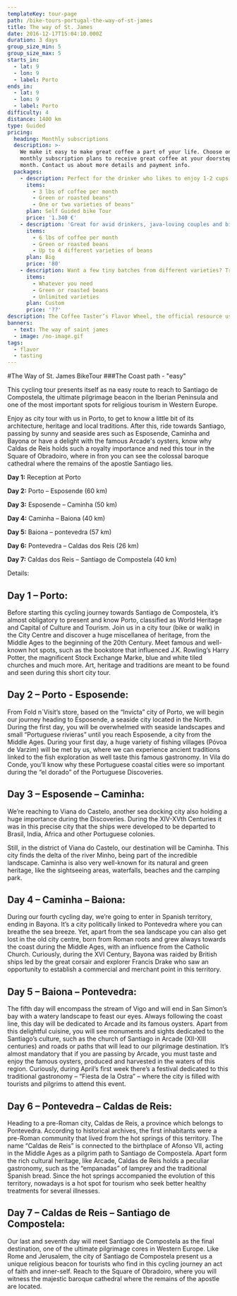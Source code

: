 ```yaml
---
templateKey: tour-page
path: /bike-tours-portugal-the-way-of-st-james
title: The way of St. James
date: 2016-12-17T15:04:10.000Z
duration: 3 days
group_size_min: 5
group_size_max: 5
starts_in:
  - lat: 9
  - lon: 9
  - label: Porto
ends_in:
  - lat: 9
  - lon: 9
  - label: Porto
difficulty: 4
distance: 1400 km
type: Guided
pricing:
  heading: Monthly subscriptions
  description: >-
    We make it easy to make great coffee a part of your life. Choose one of our
    monthly subscription plans to receive great coffee at your doorstep each
    month. Contact us about more details and payment info.
  packages:
    - description: Perfect for the drinker who likes to enjoy 1-2 cups per day.
      items:
        - 3 lbs of coffee per month
        - Green or roasted beans"
        - One or two varieties of beans"
      plan: Self Guided bike Tour
      price: '1.340 €'
    - description: 'Great for avid drinkers, java-loving couples and bigger crowds'
      items:
        - 6 lbs of coffee per month
        - Green or roasted beans
        - Up to 4 different varieties of beans
      plan: Big
      price: '80'
    - description: Want a few tiny batches from different varieties? Try our custom plan
      items:
        - Whatever you need
        - Green or roasted beans
        - Unlimited varieties
      plan: Custom
      price: '??'
description: The Coffee Taster’s Flavor Wheel, the official resource used by coffee tasters, has been revised for the first time this year.
banners:
  - text: The way of saint james
  - image: /no-image.gif
tags:
  - flavor
  - tasting
---
```

#The Way of St. James BikeTour
###The Coast path - "easy"

This cycling tour presents itself as na easy route to reach to Santiago de Compostela, the ultimate pilgrimage beacon in the Iberian Peninsula and one of the most important spots for religious tourism in Western Europe.

Enjoy as city tour with us in Porto, to get to know a little bit of its architecture, heritage and local traditions. After this, ride towards Santiago, passing by sunny and seaside ares such as Esposende, Caminha and Bayona or have a delight with the famous Arcade's oysters, know why Caldas de Reis holds such a royalty importance and ned this tour in the Square of Obradoiro, where in fron you can see the colossal baroque cathedral where the remains of the apostle Santiago lies.

**Day 1:** Reception at Porto


**Day 2:** Porto – Esposende (60 km)


**Day 3:** Esposende – Caminha (50 km)


**Day 4:** Caminha – Baiona (40 km)


**Day 5:** Baiona – pontevedra (57 km)


**Day 6:** Pontevedra – Caldas dos Reis (26 km)


**Day 7:** Caldas dos Reis – Santiago de Compostela (40 km)

Details:


## Day 1 – Porto: 


Before starting this cycling journey towards Santiago de Compostela, it’s almost obligatory to present and know Porto, classified as World Heritage and Capital of Culture and Tourism. Join us in a city tour (bike or walk) in the City Centre and discover a huge miscellanea of heritage, from the Middle Ages to the beginning of the 20th Century. Meet famous and well-known hot spots, such as the bookstore that influenced J.K. Rowling’s Harry Potter, the magnificent Stock Exchange Marke, blue and white tiled churches and much more. Art, heritage and traditions are meant to be found and seen during this short city tour.


## Day 2 – Porto - Esposende:


From Fold n´Visit’s store, based on the “Invicta” city of Porto, we will begin our journey heading to Esposende, a seaside city located in the North. During the first day, you will be overwhelmed with seaside landscapes and small “Portuguese rivieras” until you reach Esposende, a city from the Middle Ages. During your first day, a huge variety of fishing villages (Póvoa de Varzim) will be met by us, where we can experience ancient traditions linked to the fish exploration as well taste this famous gastronomy. In Vila do Conde, you’ll know why these Portuguese coastal cities were so important during the “el dorado” of the Portuguese Discoveries.


## Day 3 – Esposende – Caminha:


We’re reaching to Viana do Castelo, another sea docking city also holding a huge importance during the Discoveries. During the XIV-XVth Centuries it was in this precise city that the ships were developed to be departed to Brasil, India, Africa and other Portuguese colonies.

Still, in the district of Viana do Castelo, our destination will be Caminha. This city finds the delta of the river Minho, being part of the incredible landscape. Caminha is also very well-known for its natural and green heritage, like the sightseeing areas, waterfalls, beaches and the camping park.


## Day 4 – Caminha – Baiona:


During our fourth cycling day, we’re going to enter in Spanish territory, ending in Bayona.
It’s a city politically linked to Pontevedra where you can breathe the sea breeze. Yet, apart from the sea landscape you can also get lost in the old city centre, born from Roman roots and grew always towards the coast during the Middle Ages, with an influence from the Catholic Church. Curiously, during the XVI Century, Bayona was raided by British ships led by the great corsair and explorer Francis Drake who saw an opportunity to establish a commercial and merchant point in this territory.


## Day 5 – Baiona – Pontevedra:


The fifth day will encompass the stream of Vigo and will end in San Simon’s bay with a watery landscape to feast our eyes.
Always following the coast line, this day will be dedicated to Arcade and its famous oysters. Apart from this delightful cuisine, you will see monuments and sights dedicated to the Santiago’s culture, such as the church of Santiago in Arcade (XII-XIII centuries) and roads or paths that will lead to our pilgrimage destination.
It’s almost mandatory that if you are passing by Arcade, you must taste and enjoy the famous oysters, produced and harvested in the waters of this region. Curiously, during April’s first week there’s a festival dedicated to this traditional gastronomy – “Fiesta de la Ostra” – where the city is filled with tourists and pilgrims to attend this event.


## Day 6 – Pontevedra – Caldas de Reis:


Heading to a pre-Roman city, Caldas de Reis, a province which belongs to Pontevedra.
According to historical archives, the first inhabitants were a pre-Roman community that lived from the hot springs of this territory. The name “Caldas de Reis” is connected to the birthplace of Afonso VII, acting in the Middle Ages as a pilgrim path to Santiago de Compostela. Apart form the rich cultural heritage, like Arcade, Caldas de Reis holds a peculiar gastronomy, such as the “empanadas” of lamprey and the traditional Spanish bread. Since the hot springs accompanied the evolution of this territory, nowadays is a hot spot for tourism who seek better healthy treatments for several illnesses.


## Day 7 – Caldas de Reis – Santiago de Compostela:


Our last and seventh day will meet Santiago de Compostela as the final destination, one of the ultimate pilgrimage cores in Western Europe.
Like Rome and Jerusalem, the city of Santiago de Compostela present us a unique religious beacon for tourists who find in this cycling journey an act of faith and inner-self. Reach to the Square of Obradoiro, where you will witness the majestic baroque cathedral where the remains of the apostle are located.